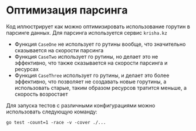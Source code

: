 # Оптимизация парсинга 

Код иллюстрирует как можно оптимизировать использование горутин в парсинге данных. 
Для парсинга используется сервис `krisha.kz`

- Функция `CaseOne` не использует го рутины вообще, что значительно сказывается на скорости парсинга
- Функция `CaseTwo` использует го рутины, но делает это не эффективно, что также сказывается на скорости парсинга и ресурсах
- Функция `CaseThree` использует го рутины, и делает это более эффективно, что позволяет не создавать новые горутины, а использовать старые, таким образом ресурсов тратится меньше, а скорость возростает

Для запуска тестов с различными конфигурациями можно использовать следующую команду: 
```
go test -count=1 -race -v -cover ./...
``` 
